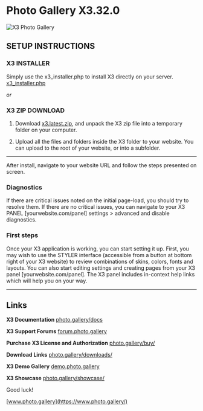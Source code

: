 # Photo Gallery X3.32.0

![X3 Photo Gallery](https://www.photo.gallery/content/custom/files/images/x3-styles-2x.jpg)


## SETUP INSTRUCTIONS

### X3 INSTALLER

Simply use the x3_installer.php to install X3 directly on your server.
[x3_installer.php](https://www.photo.gallery/download/?x3_installer)

_or_

### X3 ZIP DOWNLOAD

1. Download [x3.latest.zip](https://www.photo.gallery/download/x3.latest.zip), and unpack the X3 zip file into a temporary folder on your computer.

2. Upload all the files and folders inside the X3 folder to your website. You can upload to the root of your website, or into a subfolder.

---
After install, navigate to your website URL and follow the steps presented on screen.



### Diagnostics

If there are critical issues noted on the initial page-load, you should try to resolve them. If there are no critical issues, you can navigate to your X3 PANEL [yourwebsite.com/panel] settings > advanced and disable diagnostics.



### First steps

Once your X3 application is working, you can start setting it up. First, you may wish to use the STYLER interface (accessible from a button at bottom right of your X3 website) to review combinations of skins, colors, fonts and layouts. You can also start editing settings and creating pages from your X3 panel [yourwebsite.com/panel]. The X3 panel includes in-context help links which will help you on your way.

---

## Links

**X3 Documentation**
[photo.gallery/docs](https://www.photo.gallery/docs/)

**X3 Support Forums**
[forum.photo.gallery](https://forum.photo.gallery)

**Purchase X3 License and Authorization**
[photo.gallery/buy/](https://www.photo.gallery/buy/)

**Download Links**
[photo.gallery/downloads/](https://www.photo.gallery/downloads/)

**X3 Demo Gallery**
[demo.photo.gallery](https://demo.photo.gallery/)

**X3 Showcase**
[photo.gallery/showcase/](https://www.photo.gallery/showcase/)





Good luck!

[www.photo.gallery](https://www.photo.gallery/)
